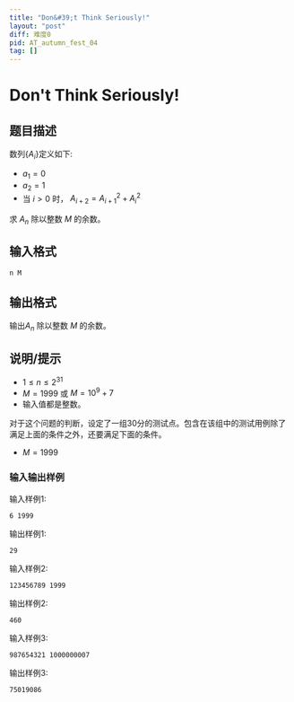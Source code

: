 ```yaml
---
title: "Don&#39;t Think Seriously!"
layout: "post"
diff: 难度0
pid: AT_autumn_fest_04
tag: []
---
```


# Don&#39;t Think Seriously!

## 题目描述

数列$\{A_i\}$定义如下:
- $a_1=0$
- $a_2=1$
- 当 $i>0$ 时， $A_{i+2}=A^2_{i+1}+A^2_i$

求 $A_n$ 除以整数 $M$ 的余数。

## 输入格式

```
n M
```

## 输出格式

输出$A_n$ 除以整数 $M$ 的余数。

## 说明/提示

- $1 \le n \le 2^{31}$
- $M=1999$ 或 $M=10^9+7$
- 输入值都是整数。

对于这个问题的判断，设定了一组30分的测试点。包含在该组中的测试用例除了满足上面的条件之外，还要满足下面的条件。

- $M=1999$
### 输入输出样例
输入样例1:
```
6 1999
```
输出样例1:
```
29
```
输入样例2:
```
123456789 1999
```
输出样例2:
```
460
```
输入样例3:
```
987654321 1000000007
```
输出样例3:
```
75019086
```

